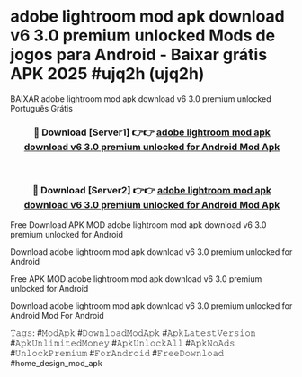 # adobe lightroom mod apk download v6 3.0 premium unlocked Mods de jogos para Android - Baixar grátis APK 2025 #ujq2h (ujq2h)
BAIXAR adobe lightroom mod apk download v6 3.0 premium unlocked Português Grátis

<div align="center">
<h3>🔴 Download [Server1] 👉👉 <a href="https://apps.libra.edu.pl?title=adobe_lightroom_mod_apk_download_v6_3.0_premium_unlocked&ref=21FP2">adobe lightroom mod apk download v6 3.0 premium unlocked for Android Mod Apk</a></h3><br>

<h3>🔴 Download [Server2] 👉👉 <a href="https://apps.libra.edu.pl?title=adobe_lightroom_mod_apk_download_v6_3.0_premium_unlocked&ref=21FP2">adobe lightroom mod apk download v6 3.0 premium unlocked for Android Mod Apk</a></h3>
</div>


Free Download APK MOD adobe lightroom mod apk download v6 3.0 premium unlocked for Android

Download adobe lightroom mod apk download v6 3.0 premium unlocked for Android 

Free APK MOD adobe lightroom mod apk download v6 3.0 premium unlocked for Android 

Download adobe lightroom mod apk download v6 3.0 premium unlocked for Android Mod For Android

𝚃𝚊𝚐𝚜: #𝙼𝚘𝚍𝙰𝚙𝚔 #𝙳𝚘𝚠𝚗𝚕𝚘𝚊𝚍𝙼𝚘𝚍𝙰𝚙𝚔 #𝙰𝚙𝚔𝙻𝚊𝚝𝚎𝚜𝚝𝚅𝚎𝚛𝚜𝚒𝚘𝚗 #𝙰𝚙𝚔𝚄𝚗𝚕𝚒𝚖𝚒𝚝𝚎𝚍𝙼𝚘𝚗𝚎𝚢 #𝙰𝚙𝚔𝚄𝚗𝚕𝚘𝚌𝚔𝙰𝚕𝚕 #𝙰𝚙𝚔𝙽𝚘𝙰𝚍𝚜 #𝚄𝚗𝚕𝚘𝚌𝚔𝙿𝚛𝚎𝚖𝚒𝚞𝚖 #𝙵𝚘𝚛𝙰𝚗𝚍𝚛𝚘𝚒𝚍 #𝙵𝚛𝚎𝚎𝙳𝚘𝚠𝚗𝚕𝚘𝚊𝚍 #home_design_mod_apk